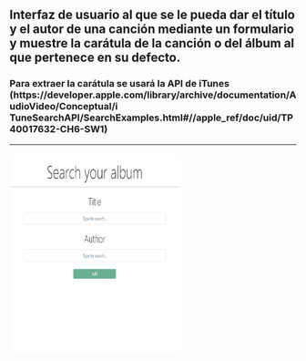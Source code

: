 <h2> Interfaz de usuario al que se le pueda dar el título y el autor de una 
canción mediante un formulario y muestre la carátula de la canción o del álbum al 
que pertenece en su defecto.</p>
<h3> Para extraer la carátula se usará la API de iTunes 
(https://developer.apple.com/library/archive/documentation/AudioVideo/Conceptual/i
TuneSearchAPI/SearchExamples.html#//apple_ref/doc/uid/TP40017632-CH6-SW1) </p>
<hr>
<img  src="./public/itunes.gif" height="350" width="300">
</div>
</div>
